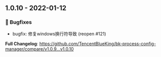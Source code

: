 
## 1.0.10 - 2022-01-12 

### 🐛 Bugfixes

- bugfix: 修复windows换行符导致 (reopen #121)



**Full Changelog**: https://github.com/TencentBlueKing/bk-process-config-manager/compare/v1.0.9...v1.0.10


